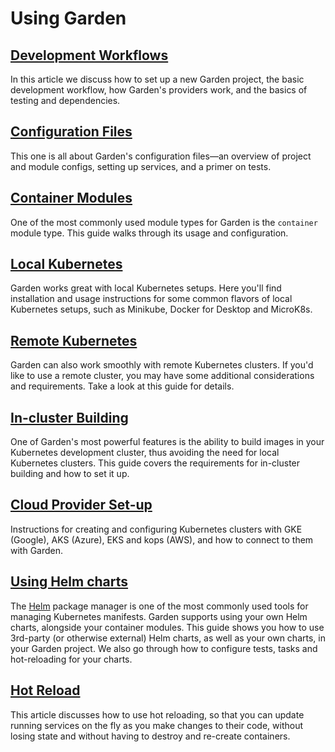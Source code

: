 # Using Garden

## [Development Workflows](./development-workflows.md)

In this article we discuss how to set up a new Garden project, the basic development workflow, how Garden's providers work, and the basics of testing and dependencies.

## [Configuration Files](./configuration-files.md)

This one is all about Garden's configuration files—an overview of project and module configs, setting up services, and a primer on tests.

## [Container Modules](./container-modules.md)

One of the most commonly used module types for Garden is the `container` module type. This guide walks through its usage and configuration.

## [Local Kubernetes](./local-kubernetes.md)

Garden works great with local Kubernetes setups. Here you'll find installation and usage instructions for some
common flavors of local Kubernetes setups, such as Minikube, Docker for Desktop and MicroK8s.

## [Remote Kubernetes](./remote-kubernetes.md)

Garden can also work smoothly with remote Kubernetes clusters. If you'd like to use a remote cluster, you may have some
additional considerations and requirements. Take a look at this guide for details.

## [In-cluster Building](./in-cluster-building.md)

One of Garden's most powerful features is the ability to build images in your Kubernetes development cluster, thus
avoiding the need for local Kubernetes clusters. This guide covers the requirements for in-cluster building and how
to set it up.

## [Cloud Provider Set-up](./using-helm-charts.md)

Instructions for creating and configuring Kubernetes clusters with GKE (Google), AKS (Azure), EKS and kops (AWS), and how to connect to them with Garden.

## [Using Helm charts](./using-helm-charts.md)

The [Helm](https://helm.sh/) package manager is one of the most commonly used tools for managing Kubernetes manifests. Garden supports using your own Helm charts, alongside your container modules. This guide shows you how to use 3rd-party (or otherwise external) Helm charts, as well as your own charts, in your Garden project. We also go through how to configure tests, tasks and hot-reloading for your charts.

## [Hot Reload](./hot-reload.md)

This article discusses how to use hot reloading, so that you can update running services on the fly as you make changes to their code, without losing state and without having to destroy and re-create containers.
